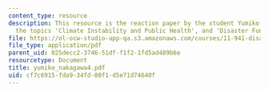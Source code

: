 ```yaml
---
content_type: resource
description: This resource is the reaction paper by the student Yumiko Nakagawa on
  the topics 'Climate Instability and Public Health', and 'Disaster Funding'.
file: https://ol-ocw-studio-app-qa.s3.amazonaws.com/courses/11-941-disaster-vulnerability-and-resilience-spring-2005/cf7c6915fda934fd80f1d5e71d74640f_yumiko_nakagawa4.pdf
file_type: application/pdf
parent_uid: 025decc2-3746-51df-f1f2-1fd5ad489b6e
resourcetype: Document
title: yumiko_nakagawa4.pdf
uid: cf7c6915-fda9-34fd-80f1-d5e71d74640f
---
```

